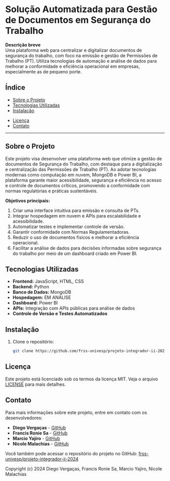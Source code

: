 
# Solução Automatizada para Gestão de Documentos em Segurança do Trabalho

**Descrição breve**  
Uma plataforma web para centralizar e digitalizar documentos de segurança do trabalho, com foco na emissão e gestão de Permissões de Trabalho (PT). Utiliza tecnologias de automação e análise de dados para melhorar a conformidade e eficiência operacional em empresas, especialmente as de pequeno porte.

## Índice

- [Sobre o Projeto](#sobre-o-projeto)
- [Tecnologias Utilizadas](#tecnologias-utilizadas)
- [Instalação](#instalação)
<!-- - [Uso](#uso) -->
<!-- - [Contribuição](#contribuição) -->
- [Licença](#licença)
- [Contato](#contato)

---

## Sobre o Projeto

Este projeto visa desenvolver uma plataforma web que otimize a gestão de documentos de Segurança do Trabalho, com destaque para a digitalização e centralização das Permissões de Trabalho (PT). Ao adotar tecnologias modernas como computação em nuvem, MongoDB e Power BI, a plataforma garante maior acessibilidade, segurança e eficiência no acesso e controle de documentos críticos, promovendo a conformidade com normas regulatórias e práticas sustentáveis.

**Objetivos principais:**
1. Criar uma interface intuitiva para emissão e consulta de PTs.
2. Integrar hospedagem em nuvem e APIs para escalabilidade e acessibilidade.
3. Automatizar testes e implementar controle de versão.
4. Garantir conformidade com Normas Regulamentadoras.
5. Reduzir o uso de documentos físicos e melhorar a eficiência operacional.
6. Facilitar a análise de dados para decisões informadas sobre segurança do trabalho por meio de um dashboard criado em Power BI.

## Tecnologias Utilizadas

- **Frontend:** JavaScript, HTML, CSS
- **Backend:** Python
- **Banco de Dados:** MongoDB
- **Hospedagem:** EM ANÁLISE
- **Dashboard:** Power BI
- **APIs:** Integração com APIs públicas para análise de dados
- **Controle de Versão e Testes Automatizados**

## Instalação

1. Clone o repositório:
   ```bash
   git clone https://github.com/frss-univesp/projeto-integrador-ii-2024.git

## Licença

Este projeto está licenciado sob os termos da licença MIT. Veja o arquivo [LICENSE](LICENSE) para mais detalhes.

## Contato

Para mais informações sobre este projeto, entre em contato com os desenvolvedores:

- **Diego Vergaças** - [GitHub](https://github.com/diegovergacas)
- **Francis Ronie Sa** - [GitHub](https://github.com/frss-univesp)
- **Marcio Yajiro** - [GitHub](https://github.com/__________)
- **Nicole Malachias** - [GitHub](https://github.com/_______)

Você também pode acessar o repositório do projeto no GitHub: [frss-univesp/projeto-integrador-ii-2024](https://github.com/frss-univesp/projeto-integrador-ii-2024)


Copyright (c) 2024 Diego Vergaças, Francis Ronie Sa, Marcio Yajiro, Nicole Malachias



